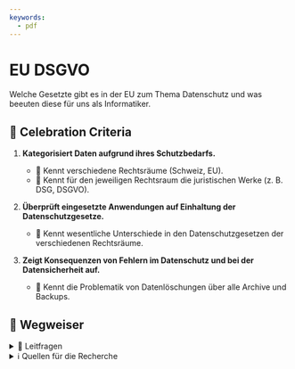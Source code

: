 ```yaml
---
keywords:
  - pdf
---
```


# EU DSGVO

Welche Gesetzte gibt es in der EU zum Thema Datenschutz und was beeuten diese für uns als Informatiker.

## 🎉 Celebration Criteria

1. **Kategorisiert Daten aufgrund ihres Schutzbedarfs.**

    - :dart: Kennt verschiedene Rechtsräume (Schweiz, EU).
    - :dart: Kennt für den jeweiligen Rechtsraum die juristischen Werke (z. B. DSG,
      DSGVO).

2. **Überprüft eingesetzte Anwendungen auf Einhaltung der Datenschutzgesetze.**

    - :dart: Kennt wesentliche Unterschiede in den Datenschutzgesetzen der
      verschiedenen Rechtsräume.

3. **Zeigt Konsequenzen von Fehlern im Datenschutz und bei der Datensicherheit auf.**

    - :dart: Kennt die Problematik von Datenlöschungen über alle Archive und
      Backups.

## :compass: Wegweiser

<details>
  <summary> 🤔 Leitfragen </summary>

- Wer muss sich an das Gesetz halten?
- Wer ist unter dem Gesetz geschützt?
- Was ist ein Juristisch respektive Natürliche Person?
- Welche Daten sind geschützt?
- Was sind besonders schützenswerte Daten?
- Was muss bei besonders schützenswerten Daten beachte werden?
- Was ist eine Datensammlung?
- Welche Rechte hat eine betroffene Person?
- Wie kann ich als betroffene Person gebrauch vom Gesetz machen?
- Welche Pflichten hat eine Firma oder öffentliche Institution?
- Was sind die Konsequenzen von Verstössen?
- Was sind die Unterschiede der Gesetzte?
- Was bedeute das Gesetz für euch als Mitarbeiter, IT-Mitarbeiter respektive Entwickler?
- Was ist privacy by design und privacy by default?
- Was bedeute das Gesetz bei der Evaluation von Anwendungen?
- Was für Problem können bei SAAS (Cloud) Anwendungen entstehen?
- ...

</details>

<details>
  <summary> ℹ️ Quellen für die Recherche</summary>

- [**CH Admin EDÖB:** DSGVO](https://www.edoeb.admin.ch/edoeb/de/home/deredoeb/kontakt/faq_beratung1.html)

- [**EU:** DSGVO](https://eur-lex.europa.eu/legal-content/DE/TXT/HTML/?uri=CELEX:32016R0679)

- [**PWC:** EU-DatenschutzGrundverordnung
(GDPR)](https://www.pwc.ch/en/publications/2018/eu-datenschutzgrundverordnung-gdpr-d-web.pdf)

- [**BARC GmbH:** Vergleich Schweiz vs. EU](https://barc.com/de/unterschiede-schweizer-datenschutzgesetz-dsgvo/)

- [**europa.eu** The Digital Markets Act: ensuring fair and open digital markets](https://commission.europa.eu/strategy-and-policy/priorities-2019-2024/europe-fit-digital-age/digital-markets-act-ensuring-fair-and-open-digital-markets_en)

</details>
